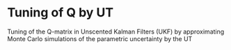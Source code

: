 # Tuning of Q by UT
 Tuning of the Q-matrix in Unscented Kalman Filters (UKF) by approximating Monte Carlo simulations of the parametric uncertainty by the UT
